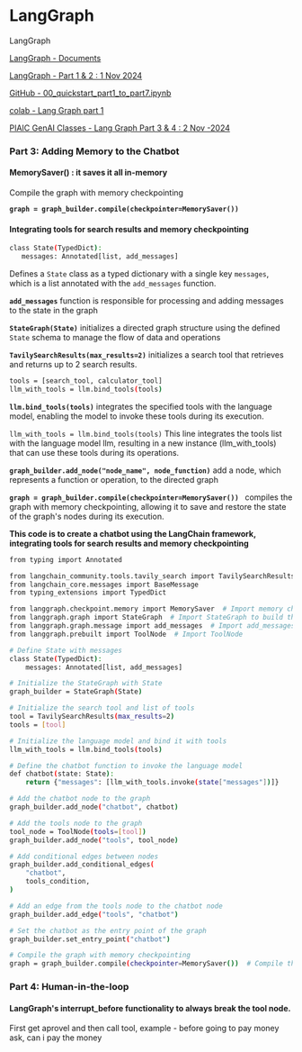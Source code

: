 # LangGraph
LangGraph

[LangGraph - Documents](https://langchain-ai.github.io/langgraph/tutorials/introduction/)

[LangGraph - Part 1 & 2 : 1 Nov 2024](https://www.youtube.com/watch?v=eZ2yFnGi9hE&t=800s)

[GitHub - 00_quickstart_part1_to_part7.ipynb](https://github.com/panaversity/learn-applied-generative-ai-fundamentals/blob/main/03_langchain_ecosystem/langgraph/chatbot/docs/00_quickstart_part1_to_part7.ipynb)

[colab - Lang Graph part 1 ](https://github.com/raheelam98/LangGraph/blob/main/03_langchain_ecosystem/langgraph/chatbot/docs/00_quickstart_part1_to_part7.ipynb)

[ PIAIC GenAI Classes - Lang Graph Part 3 & 4 : 2 Nov -2024](https://www.youtube.com/watch?v=UhfcycocwkU&t=138s)

### **Part 3: Adding Memory to the Chatbot**

#### **MemorySaver() : it saves it all in-memory**
Compile the graph with memory checkpointing

**`graph = graph_builder.compile(checkpointer=MemorySaver())`**

#### **Integrating tools for search results and memory checkpointing**

 ```bash
 class State(TypedDict):
    messages: Annotated[list, add_messages]
 ```
Defines a `State` class as a typed dictionary with a single key `messages`, which is a list annotated with the `add_messages` function.

**`add_messages`** function is responsible for processing and adding messages to the state in the graph

 **`StateGraph(State)`** initializes a directed graph structure using the defined `State` schema to manage the flow of data and operations

 **`TavilySearchResults(max_results=2)`** initializes a search tool that retrieves and returns up to 2 search results.

```bash
tools = [search_tool, calculator_tool]
llm_with_tools = llm.bind_tools(tools)
```
 **`llm.bind_tools(tools)`** integrates the specified tools with the language model, enabling the model to invoke these tools during its execution.

 `llm_with_tools = llm.bind_tools(tools)`
 This line integrates the tools list with the language model llm, resulting in a new instance (llm_with_tools) that can use these tools during its operations.

 **`graph_builder.add_node("node_name", node_function)`** add a node, which represents a function or operation, to the directed graph

**`graph = graph_builder.compile(checkpointer=MemorySaver()) `** compiles the graph with memory checkpointing, allowing it to save and restore the state of the graph's nodes during its execution.

**This code is to create a chatbot using the LangChain framework, integrating tools for search results and memory checkpointing**

```bash
from typing import Annotated

from langchain_community.tools.tavily_search import TavilySearchResults
from langchain_core.messages import BaseMessage
from typing_extensions import TypedDict

from langgraph.checkpoint.memory import MemorySaver  # Import memory checkpointing
from langgraph.graph import StateGraph  # Import StateGraph to build the graph
from langgraph.graph.message import add_messages  # Import add_messages function
from langgraph.prebuilt import ToolNode  # Import ToolNode

# Define State with messages
class State(TypedDict):
    messages: Annotated[list, add_messages]

# Initialize the StateGraph with State
graph_builder = StateGraph(State)

# Initialize the search tool and list of tools
tool = TavilySearchResults(max_results=2)
tools = [tool]

# Initialize the language model and bind it with tools
llm_with_tools = llm.bind_tools(tools)

# Define the chatbot function to invoke the language model
def chatbot(state: State):
    return {"messages": [llm_with_tools.invoke(state["messages"])]}

# Add the chatbot node to the graph
graph_builder.add_node("chatbot", chatbot)

# Add the tools node to the graph
tool_node = ToolNode(tools=[tool])
graph_builder.add_node("tools", tool_node)

# Add conditional edges between nodes
graph_builder.add_conditional_edges(
    "chatbot",
    tools_condition,
)

# Add an edge from the tools node to the chatbot node
graph_builder.add_edge("tools", "chatbot")

# Set the chatbot as the entry point of the graph
graph_builder.set_entry_point("chatbot")

# Compile the graph with memory checkpointing
graph = graph_builder.compile(checkpointer=MemorySaver())  # Compile the graph with memory checkpointing
```

### **Part 4: Human-in-the-loop**
#### **LangGraph's interrupt_before functionality to always break the tool node.**
First get aprovel and then call tool, example - before going to pay money ask, can i pay the money

